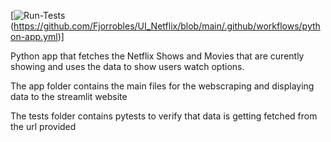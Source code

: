 [![Run-Tests](https://github.com/Fjorrobles/UI_Netflix/blob/main/.github/workflows/python-app.yml/badge.svg)(https://github.com/Fjorrobles/UI_Netflix/blob/main/.github/workflows/python-app.yml)]

Python app that fetches the Netflix Shows and Movies that are curently showing and uses the data to show users watch options.

The app folder contains the main files for the webscraping and displaying data to the streamlit website

The tests folder contains pytests to verify that data is getting fetched from the url provided
